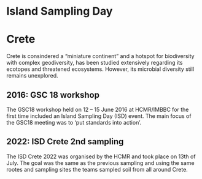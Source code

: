 # Island Sampling Day 


# Crete
Crete is consindered a “miniature continent” and a hotspot for biodiversity with 
complex geodiversity, has been studied extensively regarding its ecotopes 
and threatened ecosystems. However, its microbial diversity still remains 
unexplored.

## 2016: GSC 18 workshop

The GSC18 workshop held on 12 – 15 June 2016 at HCMR/IMBBC for the first 
time included an Island Sampling Day (ISD) event. The main focus of the 
GSC18 meeting was to ‘put standards into action’.


## 2022: ISD Crete 2nd sampling

The ISD Crete 2022 was organised by the HCMR and took place on 13th of July.
The goal was the same as the previous sampling and using the same rootes 
and sampling sites the teams sampled soil from all around Crete.

